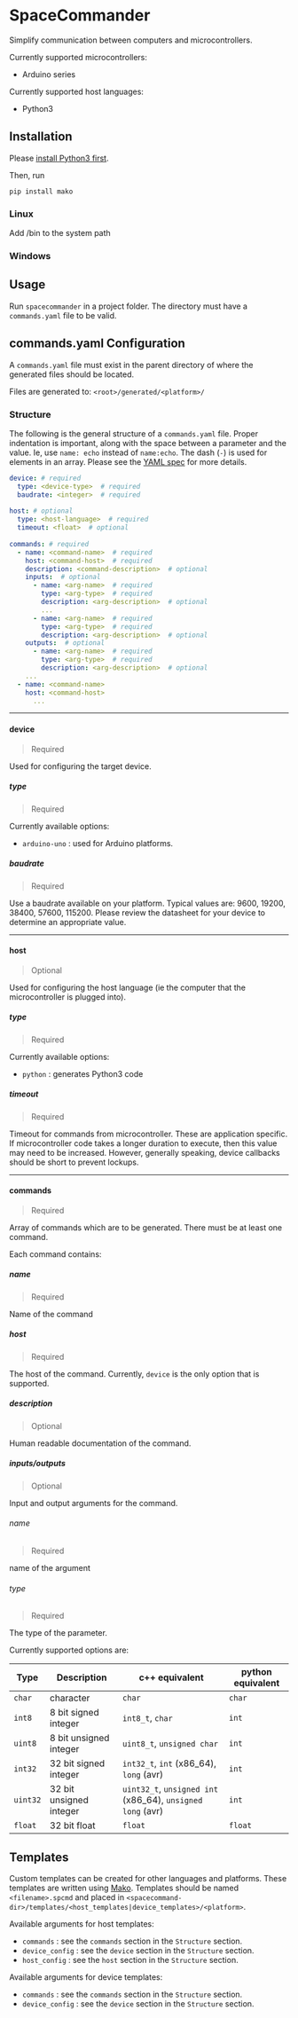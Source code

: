 # SpaceCommander

Simplify communication between computers and microcontrollers.

Currently supported microcontrollers:

- Arduino series
 
Currently supported host languages:

 - Python3

## Installation

Please [install Python3 first](https://www.python.org/downloads/).

Then, run

    pip install mako
    
### Linux

Add <spacecommander>/bin to the system path

### Windows

<TODO>

## Usage

Run `spacecommander` in a project folder. The directory must have a `commands.yaml` file to be valid.

## commands.yaml Configuration

A `commands.yaml` file must exist in the parent directory of where the generated files should be located.

Files are generated to:
`<root>/generated/<platform>/`

### Structure

The following is the general structure of a `commands.yaml` file. Proper indentation is important, along with the space between a parameter and the value. Ie, use `name: echo` instead of `name:echo`. The dash (`-`) is used for elements in an array. Please see the [YAML spec](http://www.yaml.org/spec/1.2/spec.html#id2797382) for more details.

```yaml
device: # required
  type: <device-type>  # required
  baudrate: <integer>  # required
  
host: # optional
  type: <host-language>  # required
  timeout: <float>  # optional
  
commands: # required
  - name: <command-name>  # required
    host: <command-host>  # required
    description: <command-description>  # optional
    inputs:  # optional
      - name: <arg-name>  # required
        type: <arg-type>  # required
        description: <arg-description>  # optional
        ...
      - name: <arg-name>  # required
        type: <arg-type>  # required
        description: <arg-description>  # optional
    outputs:  # optional
      - name: <arg-name>  # required
        type: <arg-type>  # required
        description: <arg-description>  # optional
    ...
  - name: <command-name>
    host: <command-host>
      ...
```

---

#### device
> Required

Used for configuring the target device.

##### type <device-type>
> Required

Currently available options:
 - `arduino-uno` : used for Arduino platforms.

##### baudrate
> Required

Use a baudrate available on your platform. Typical values are: 9600, 19200, 38400, 57600, 115200. Please review the datasheet for your device to determine an appropriate value.

---

#### host
> Optional

Used for configuring the host language (ie the computer that the microcontroller is plugged into).

 
##### type <host-language>
> Required

Currently available options:
 - `python` : generates Python3 code
 
##### timeout
> Required

Timeout for commands from microcontroller. These are application specific. If microcontroller code takes a longer duration to execute, then this value may need to be increased. However, generally speaking, device callbacks should be short to prevent lockups.

---

#### commands
> Required

Array of commands which are to be generated. There must be at least one command.

Each command contains:

##### name <command-name>
> Required

Name of the command

##### host <command-host>
> Required

The host of the command. Currently, `device` is the only option that is supported.

##### description
> Optional

Human readable documentation of the command.

##### inputs/outputs
> Optional

Input and output arguments for the command.

###### name <arg-name>
> Required

name of the argument

###### type <arg-type>
> Required

The type of the parameter.

Currently supported options are:

| Type     | Description             | c++ equivalent                                             | python equivalent |
|----------|-------------------------|------------------------------------------------------------|-------------------    |
| `char`   | character               | `char`                                                     | `char`            |
| `int8`   | 8 bit signed integer    | `int8_t`, `char`                                           | `int`             |
| `uint8`  | 8 bit unsigned integer  | `uint8_t`, `unsigned char`                                 | `int`             |
| `int32`  | 32 bit signed integer   | `int32_t`, `int` (x86_64), `long` (avr)                    | `int`             |
| `uint32` | 32 bit unsigned integer | `uint32_t`, `unsigned int` (x86_64), `unsigned long` (avr) | `int`             |
| `float`  | 32 bit float            | `float`                                                    | `float`           |

## Templates

Custom templates can be created for other languages and platforms. These templates are written using [Mako](http://www.makotemplates.org/). Templates should be named `<filename>.spcmd` and placed in `<spacecommand-dir>/templates/<host_templates|device_templates>/<platform>`.

Available arguments for host templates:
 - `commands` : see the `commands` section in the `Structure` section.
 - `device_config` : see the `device` section in the `Structure` section.
 - `host_config` : see the `host` section in the `Structure` section.

Available arguments for device templates:
 - `commands` : see the `commands` section in the `Structure` section.
 - `device_config` : see the `device` section in the `Structure` section.

